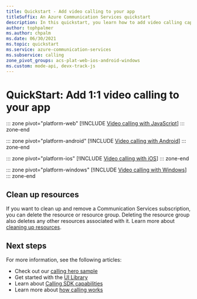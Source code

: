 ```yaml
---
title: Quickstart - Add video calling to your app
titleSuffix: An Azure Communication Services quickstart
description: In this quickstart, you learn how to add video calling capabilities to your app using Azure Communication Services.
author: tophpalmer
ms.author: chpalm
ms.date: 06/30/2021
ms.topic: quickstart
ms.service: azure-communication-services
ms.subservice: calling
zone_pivot_groups: acs-plat-web-ios-android-windows
ms.custom: mode-api, devx-track-js
---
```


# QuickStart: Add 1:1 video calling to your app

::: zone pivot="platform-web"
[!INCLUDE [Video calling with JavaScript](./includes/video-calling/video-calling-javascript.md)]
::: zone-end

::: zone pivot="platform-android"
[!INCLUDE [Video calling with Android](./includes/video-calling/video-calling-android.md)]
::: zone-end

::: zone pivot="platform-ios"
[!INCLUDE [Video calling with iOS](./includes/video-calling/video-calling-ios.md)]
::: zone-end

::: zone pivot="platform-windows"
[!INCLUDE [Video calling with Windows](./includes/video-calling/video-calling-windows.md)]
::: zone-end

## Clean up resources
If you want to clean up and remove a Communication Services subscription, you can delete the resource or resource group. Deleting the resource group also deletes any other resources associated with it. Learn more about [cleaning up resources](../create-communication-resource.md?pivots=platform-azp&tabs=windows#clean-up-resources).

## Next steps
For more information, see the following articles:

- Check out our [calling hero sample](../../samples/calling-hero-sample.md)
- Get started with the [UI Library](../ui-library/get-started-composites.md)
- Learn about [Calling SDK capabilities](./getting-started-with-calling.md?pivots=platform-web)
- Learn more about [how calling works](../../concepts/voice-video-calling/about-call-types.md)
